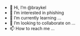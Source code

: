 - 👋 Hi, I’m @braykel
- 👀 I’m interested in  phishing 
- 🌱 I’m currently learning ...
- 💞️ I’m looking to collaborate on ...
- 📫 How to reach me ...

<!---
braykel/braykel is a ✨ special ✨ repository because its `README.md` (this file) appears on your GitHub profile.
You can click the Preview link to take a look at your changes.






Tamo ready 
--->
